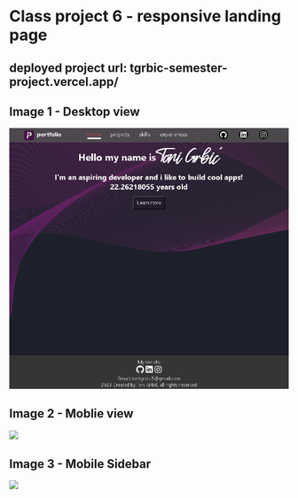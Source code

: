 # Class project 6 - responsive landing page

## deployed project url: tgrbic-semester-project.vercel.app/

## Image 1 - Desktop view

![](images/Landing_page_desktop.PNG)

## Image 2 - Moblie view

![](images/Landing_page_moblie.PNG)

## Image 3 - Mobile Sidebar

![](images/Landing_page_moblie_sidebar.PNG)
